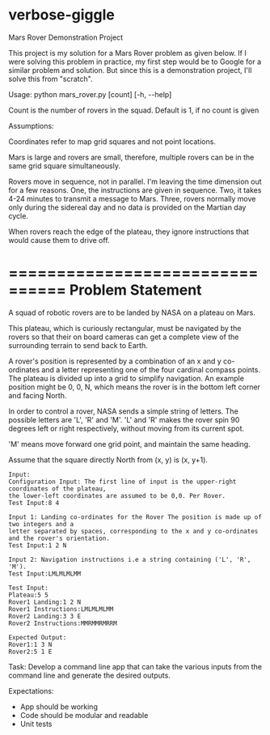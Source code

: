 # verbose-giggle
Mars Rover Demonstration Project

This project is my solution for a Mars Rover problem as given below. If I were solving this problem in practice,
my first step would be to Google for a similar problem and solution. But since this is a demonstration project,
I'll solve this from "scratch".

Usage: python mars_rover.py [count] [-h, --help]

Count is the number of rovers in the squad. Default is 1, if no count is given

Assumptions:

Coordinates refer to map grid squares and not point locations.

Mars is large and rovers are small, therefore, multiple rovers can be in the same grid square simultaneously.

Rovers move in sequence, not in parallel. I'm leaving the time dimension out for a few reasons. One, the instructions
are given in sequence. Two, it takes 4-24 minutes to transmit a message to Mars. Three, rovers normally move only
during the sidereal day and no data is provided on the Martian day cycle.

When rovers reach the edge of the plateau, they ignore instructions that would cause them to drive off.


================================
Problem Statement
=================================

A squad of robotic rovers are to be landed by NASA on a plateau on Mars.

This plateau, which is curiously rectangular, must be navigated by the rovers so that their on board cameras can
get a complete view of the surrounding terrain to send back to Earth.

A rover's position is represented by a combination of an x and y co-ordinates and a letter representing one of the
four cardinal compass points. The plateau is divided up into a grid to simplify navigation. An example position
might be 0, 0, N, which means the rover is in the bottom left corner and facing North.

In order to control a rover, NASA sends a simple string of letters. The possible letters are 'L', 'R' and 'M'.
'L' and 'R' makes the rover spin 90 degrees left or right respectively, without moving from its current spot.

'M' means move forward one grid point, and maintain the same heading.

Assume that the square directly North from (x, y) is (x, y+1).

```
Input:
Configuration Input: The first line of input is the upper-right coordinates of the plateau,
the lower-left coordinates are assumed to be 0,0. Per Rover.
Test Input:8 4

Input 1: Landing co-ordinates for the Rover The position is made up of two integers and a
letter separated by spaces, corresponding to the x and y co-ordinates and the rover's orientation.
Test Input:1 2 N

Input 2: Navigation instructions i.e a string containing ('L', 'R', 'M').
Test Input:LMLMLMLMM

Test Input:
Plateau:5 5
Rover1 Landing:1 2 N
Rover1 Instructions:LMLMLMLMM
Rover2 Landing:3 3 E
Rover2 Instructions:MMRMMRMRRM

Expected Output:
Rover1:1 3 N
Rover2:5 1 E
```

Task:
Develop a command line app that can take the various inputs from the command line and generate the desired outputs.

Expectations:

- App should be working
- Code should be modular and readable
- Unit tests

